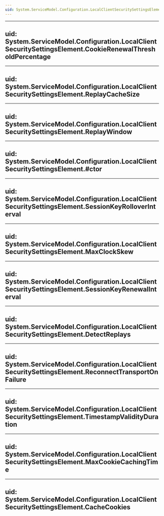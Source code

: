 ```yaml
---
uid: System.ServiceModel.Configuration.LocalClientSecuritySettingsElement
---
```


---
uid: System.ServiceModel.Configuration.LocalClientSecuritySettingsElement.CookieRenewalThresholdPercentage
---

---
uid: System.ServiceModel.Configuration.LocalClientSecuritySettingsElement.ReplayCacheSize
---

---
uid: System.ServiceModel.Configuration.LocalClientSecuritySettingsElement.ReplayWindow
---

---
uid: System.ServiceModel.Configuration.LocalClientSecuritySettingsElement.#ctor
---

---
uid: System.ServiceModel.Configuration.LocalClientSecuritySettingsElement.SessionKeyRolloverInterval
---

---
uid: System.ServiceModel.Configuration.LocalClientSecuritySettingsElement.MaxClockSkew
---

---
uid: System.ServiceModel.Configuration.LocalClientSecuritySettingsElement.SessionKeyRenewalInterval
---

---
uid: System.ServiceModel.Configuration.LocalClientSecuritySettingsElement.DetectReplays
---

---
uid: System.ServiceModel.Configuration.LocalClientSecuritySettingsElement.ReconnectTransportOnFailure
---

---
uid: System.ServiceModel.Configuration.LocalClientSecuritySettingsElement.TimestampValidityDuration
---

---
uid: System.ServiceModel.Configuration.LocalClientSecuritySettingsElement.MaxCookieCachingTime
---

---
uid: System.ServiceModel.Configuration.LocalClientSecuritySettingsElement.CacheCookies
---
